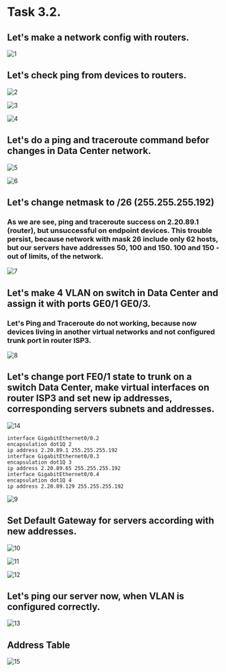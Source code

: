 # Task 3.2.


## Let's make a network config with routers.

![1](screen/Screenshot_31.png)



## Let's check ping from  devices to routers.

![2](screen/Screenshot_32.png)


![3](screen/Screenshot_33.png)


![4](screen/Screenshot_34.png)



## Let's do a ping and traceroute  command befor changes in Data Center network.

![5](screen/Screenshot_35.png)


![6](screen/Screenshot_36.png)


## Let's change netmask to /26 (255.255.255.192)

### As we are see, ping and traceroute success on 2.20.89.1 (router), but unsuccessful on endpoint devices. This trouble persist, because network with mask 26 include only 62 hosts, but our servers have addresses 50, 100 and 150. 100 and 150 - out of limits, of the network.

![7](screen/Screenshot_38.png)


## Let's make 4 VLAN on switch in Data Center and assign it with ports  GE0/1 GE0/3.

### Let's Ping and Traceroute do not working, because now devices  living in another virtual networks and not configured trunk port in router ISP3.

![8](screen/Screenshot_39.png)


## Let's change port FE0/1 state to trunk on a switch Data Center, make virtual interfaces on router ISP3 and set new ip addresses, corresponding servers subnets and addresses.

![14](screen/Screenshot_46.png)


```
interface GigabitEthernet0/0.2
encapsulation dot1Q 2
ip address 2.20.89.1 255.255.255.192
interface GigabitEthernet0/0.3
encapsulation dot1Q 3
ip address 2.20.89.65 255.255.255.192
interface GigabitEthernet0/0.4
encapsulation dot1Q 4
ip address 2.20.89.129 255.255.255.192
```

![9](screen/Screenshot_40.png)

## Set Default Gateway for servers according with new addresses.

![10](screen/Screenshot_41.png)


![11](screen/Screenshot_42.png)


![12](screen/Screenshot_43.png)

## Let's  ping our server now, when VLAN is configured correctly.

![13](screen/Screenshot_44.png)


## Address Table

![15](screen/Screenshot_47.png)





